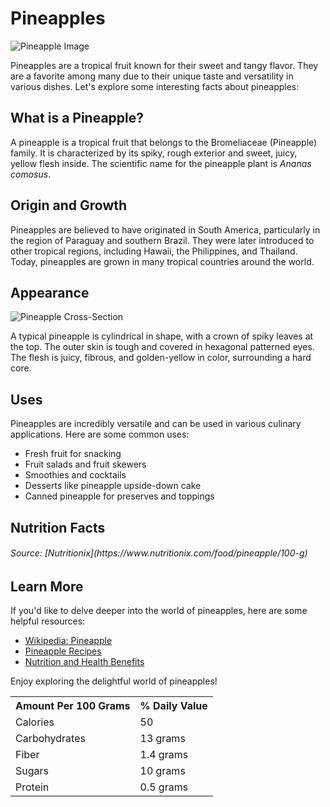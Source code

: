 # Pineapples

![Pineapple Image](https://example.com/pineapple-image.jpg)

Pineapples are a tropical fruit known for their sweet and tangy flavor. They are a favorite among many due to their unique taste and versatility in various dishes. Let's explore some interesting facts about pineapples:

## What is a Pineapple?

A pineapple is a tropical fruit that belongs to the Bromeliaceae (Pineapple) family. It is characterized by its spiky, rough exterior and sweet, juicy, yellow flesh inside. The scientific name for the pineapple plant is *Ananas comosus*.

## Origin and Growth

Pineapples are believed to have originated in South America, particularly in the region of Paraguay and southern Brazil. They were later introduced to other tropical regions, including Hawaii, the Philippines, and Thailand. Today, pineapples are grown in many tropical countries around the world.

## Appearance

![Pineapple Cross-Section](https://example.com/pineapple-cross-section.jpg)

A typical pineapple is cylindrical in shape, with a crown of spiky leaves at the top. The outer skin is tough and covered in hexagonal patterned eyes. The flesh is juicy, fibrous, and golden-yellow in color, surrounding a hard core.

## Uses

Pineapples are incredibly versatile and can be used in various culinary applications. Here are some common uses:
- Fresh fruit for snacking
- Fruit salads and fruit skewers
- Smoothies and cocktails
- Desserts like pineapple upside-down cake
- Canned pineapple for preserves and toppings

## Nutrition Facts
<table>
<tr>
  <th>Amount Per 100 Grams</th>
  <th>% Daily Value</th>
</tr>
<tr>
  <td>Calories</td>
  <td>50</td>
</tr>
  <tr>
    <td>Carbohydrates</td>
    <td>13 grams</td>
  </tr>
  <tr>
    <td>Fiber</td>
    <td>1.4 grams</td>
  </tr>
  <tr>
    <td>Sugars</td>
    <td>10 grams</td>
  </tr>
  <tr>
    <td>Protein</td>
    <td>0.5 grams</td>
  </tr>
  
<h6> Source: [Nutritionix](https://www.nutritionix.com/food/pineapple/100-g) </h6>

## Learn More

If you'd like to delve deeper into the world of pineapples, here are some helpful resources:
- [Wikipedia: Pineapple](https://en.wikipedia.org/wiki/Pineapple)
- [Pineapple Recipes](https://www.foodnetwork.com/recipes/photos/pineapple-recipes)
- [Nutrition and Health Benefits](https://www.webmd.com/diet/ss/slideshow-health-benefits-pineapple)

Enjoy exploring the delightful world of pineapples!
